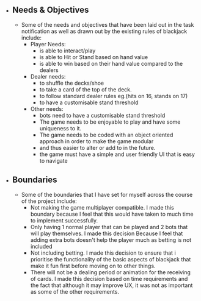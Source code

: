 - ## Needs & Objectives
	- Some of the needs and objectives that have been laid out in the task notification as well as drawn out by the existing rules of blackjack include:
		- Player Needs:
			- is able to interact/play
			- is able to Hit or Stand based on hand value
			- is able to win based on their hand value compared to the dealers
		- Dealer needs:
			- to shuffle the decks/shoe
			- to take a card of the top of the deck.
			- to follow standard dealer rules eg.(hits on 16, stands on 17)
			- to have a customisable stand threshold
		- Other needs:
			- bots need to have a customisable stand threshold
			- The game needs to be enjoyable to play and have some uniqueness to it.
			- The game needs to be coded with an object oriented approach in order to make the game modular
			- and thus easier to alter or add to in the future.
			- the game must have a simple and user friendly UI that is easy to navigate
- ## Boundaries
	- Some of the boundaries that I have set for myself across the course of the project include:
		- Not making the game multiplayer compatible. I made this boundary because I feel that this would have taken to much time to implement successfully.
		- Only having 1 normal player that can be played and 2 bots that will play themselves. I made this decision Because I feel that adding extra bots doesn't help the player much as betting is not included
		- Not including betting. I made this decision to ensure that i prioritise the functionality of the basic aspects of blackjack that make it fun first before moving on to other things.
		- There will not be a dealing period or animation for the receiving of cards. I made this decision based on time requirements and the fact that although it may improve UX, it was not as important as some of the other requirements.